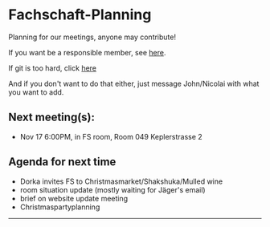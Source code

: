 # Fachschaft-Planning

Planning for our meetings, anyone may contribute!

If you want be a responsible member,  see [here](contributing.md).

If git is too hard, click [here](https://github.com/fs-linguistics/Fachschaft-Planning/issues/new/choose) 

And if you don't want to do that either, just message John/Nicolai with what you want to add. 

## Next meeting(s):

- Nov 17 6:00PM, in FS room, Room 049 Keplerstrasse 2 

## Agenda for next time

- Dorka invites FS to Christmasmarket/Shakshuka/Mulled wine 
- room situation update (mostly waiting for Jäger's email)
- brief on website update meeting
- Christmaspartyplanning

---
